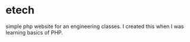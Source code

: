# etech
simple php website for an engineering classes.
I created this when I was learning basics of PHP.
